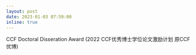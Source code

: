 ```yaml
---
layout: post
date: 2023-01-03 07:59:00
inline: true
---
```


CCF Doctoral Disseration Award (2022 CCF优秀博士学位论文激励计划 原CCF优博)

